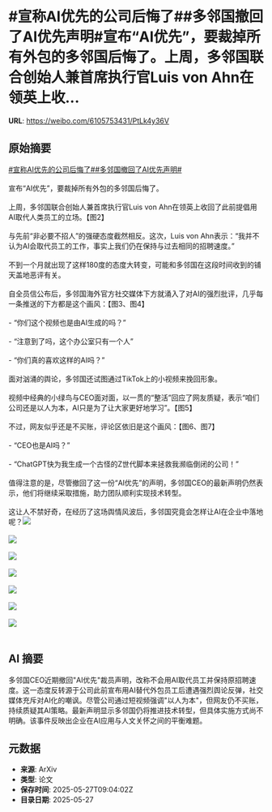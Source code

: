 # #宣称AI优先的公司后悔了##多邻国撤回了AI优先声明#宣布“AI优先”，要裁掉所有外包的多邻国后悔了。上周，多邻国联合创始人兼首席执行官Luis von Ahn在领英上收...

**URL**: https://weibo.com/6105753431/PtLk4y36V

## 原始摘要

<a href="https://m.weibo.cn/search?containerid=231522type%3D1%26t%3D10%26q%3D%23%E5%AE%A3%E7%A7%B0AI%E4%BC%98%E5%85%88%E7%9A%84%E5%85%AC%E5%8F%B8%E5%90%8E%E6%82%94%E4%BA%86%23&amp;extparam=%23%E5%AE%A3%E7%A7%B0AI%E4%BC%98%E5%85%88%E7%9A%84%E5%85%AC%E5%8F%B8%E5%90%8E%E6%82%94%E4%BA%86%23" data-hide=""><span class="surl-text">#宣称AI优先的公司后悔了#</span></a><a href="https://m.weibo.cn/search?containerid=231522type%3D1%26t%3D10%26q%3D%23%E5%A4%9A%E9%82%BB%E5%9B%BD%E6%92%A4%E5%9B%9E%E4%BA%86AI%E4%BC%98%E5%85%88%E5%A3%B0%E6%98%8E%23&amp;extparam=%23%E5%A4%9A%E9%82%BB%E5%9B%BD%E6%92%A4%E5%9B%9E%E4%BA%86AI%E4%BC%98%E5%85%88%E5%A3%B0%E6%98%8E%23" data-hide=""><span class="surl-text">#多邻国撤回了AI优先声明#</span></a><br><br>宣布“AI优先”，要裁掉所有外包的多邻国后悔了。<br><br>上周，多邻国联合创始人兼首席执行官Luis von Ahn在领英上收回了此前提倡用AI取代人类员工的立场。【图2】<br><br>与先前“非必要不招人”的强硬态度截然相反。这次，Luis von Ahn表示：“我并不认为AI会取代员工的工作，事实上我们仍在保持与过去相同的招聘速度。”<br><br>不到一个月就出现了这样180度的态度大转变，可能和多邻国在这段时间收到的铺天盖地恶评有关。<br><br>自全员信公布后，多邻国海外官方社交媒体下方就涌入了对AI的强烈批评，几乎每一条推送的下方都是这个画风：【图3、图4】<br><br>- “你们这个视频也是由AI生成的吗？”<br><br>- “注意到了吗，这个办公室只有一个人”<br><br>- “你们真的喜欢这样的AI吗？”<br><br>面对汹涌的舆论，多邻国还试图通过TikTok上的小视频来挽回形象。<br><br>视频中经典的小绿鸟与CEO面对面，以一贯的“整活”回应了网友质疑，表示“咱们公司还是以人为本，AI只是为了让大家更好地学习”。【图5】<br><br>不过，网友似乎还是不买账，评论区依旧是这个画风：【图6、图7】<br><br>- “CEO也是AI吗？”<br><br>- “ChatGPT快为我生成一个古怪的Z世代脚本来拯救我濒临倒闭的公司！”<br><br>值得注意的是，尽管撤回了这一份“AI优先”的声明，多邻国CEO的最新声明仍然表示，他们将继续采取措施，助力团队顺利实现技术转型。<br><br>这让人不禁好奇，在经历了这场舆情风波后，多邻国究竟会怎样让AI在企业中落地呢？<img style="" src="https://tvax2.sinaimg.cn/large/006Fd7o3gy1i1u2otgp13j30zk0k0tb0.jpg" referrerpolicy="no-referrer"><br><br><img style="" src="https://tvax4.sinaimg.cn/large/006Fd7o3gy1i1u2p2tc68j30p82xy7wh.jpg" referrerpolicy="no-referrer"><br><br><img style="" src="https://tvax4.sinaimg.cn/large/006Fd7o3gy1i1u2p3f0obj30hk0xs0x1.jpg" referrerpolicy="no-referrer"><br><br><img style="" src="https://tvax2.sinaimg.cn/large/006Fd7o3gy1i1u2p5h5qtj30hu1a47ac.jpg" referrerpolicy="no-referrer"><br><br><img style="" src="https://tvax2.sinaimg.cn/large/006Fd7o3gy1i1u2p7k3h0j30mc0f27ff.jpg" referrerpolicy="no-referrer"><br><br><img style="" src="https://tvax4.sinaimg.cn/large/006Fd7o3gy1i1u2pav9vdj30hw1ay7b8.jpg" referrerpolicy="no-referrer"><br><br><img style="" src="https://tvax1.sinaimg.cn/large/006Fd7o3gy1i1u2pcwa2xj30hy1ggjzh.jpg" referrerpolicy="no-referrer"><br><br>

## AI 摘要

多邻国CEO近期撤回"AI优先"裁员声明，改称不会用AI取代员工并保持原招聘速度。这一态度反转源于公司此前宣布用AI替代外包员工后遭遇强烈舆论反弹，社交媒体充斥对AI化的嘲讽。尽管公司通过短视频强调"以人为本"，但网友仍不买账，持续质疑其AI策略。最新声明显示多邻国仍将推进技术转型，但具体实施方式尚不明确。该事件反映出企业在AI应用与人文关怀之间的平衡难题。

## 元数据

- **来源**: ArXiv
- **类型**: 论文
- **保存时间**: 2025-05-27T09:04:02Z
- **目录日期**: 2025-05-27
